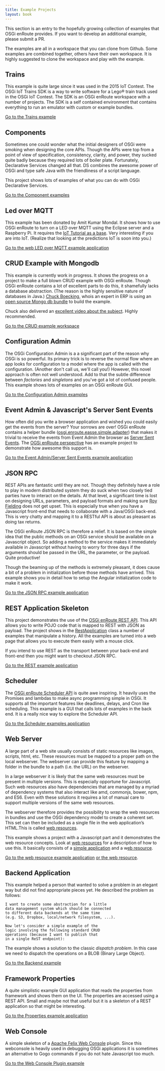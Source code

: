 ```yaml
---
title: Example Projects
layout: book
---
```


This section is an entry to the hopefully growing collection of examples that OSGi enRoute provides. If you want to develop an additional example, please submit a PR.

The examples are all in a workspace that you can clone from Github. Some examples are combined together, others have their own workspace. It is highly suggested to clone the workspace and play with the example.

## Trains

This example is quite large since it was used in the 2015 IoT Contest. The OSGi IoT Trains SDK is a way to write software for a Lego® train track used in the OSGi IoT Contest. The SDK is an OSGi enRoute workspace with a number of projects. The SDK is a self contained environment that contains everything to run an emulator with custom or example bundles.

[Go to the Trains example](/trains/200-architecture.html)

## Components

Sometimes one could wonder what the initial designers of OSGi were smoking when designing the core APIs. Though the APIs were top from a point of view of specification, consistency, clarity, and power, they sucked quite badly because they required lots of boiler plate. Fortunately, Declarative Services changed all that. DS combines the awesome power of OSGi and type safe Java with the friendliness of a script language. 

This project shows lots of examples of what you can do with OSGi Declarative Services.

[Go to the Component examples](https://github.com/osgi/osgi.enroute.examples/tree/master/osgi.enroute.examples.component.application)

## Led over MQTT

This example has been donated by Amit Kumar Mondal. It shows how to use OSGi enRoute to turn on a LED over MQTT using the Eclipse server and a Raspberry Pi. It requires the [IoT Tutorial as a base][12]. Very interesting if you are into IoT. (Realize that looking at the predictions IoT is soon into you.)

[Go to the web LED over MQTT example application](https://github.com/osgi/osgi.enroute.examples.ledovermqtt/tree/master/osgi.enroute.examples.led.controller.application)

## CRUD Example with Mongodb

This example is currently work in progress. It shows the progress on a project to make a full blown CRUD example with OSGi enRoute. Though OSGi enRoute contains a lot of excellent parts to do this, it shamefully lacks a database abstraction. (The reason is the highly sensitive nature of databases in Java.) [Chuck Boecking][13], whois an expert in ERP is using an [open source Mongo db bundle][14] to build the example.

Chuck also delivered an [excellent video about the subject][15]. Highly recommended.   

[Go to the CRUD example workspace](https://github.com/cboecking/com.chuboe.moeboe)

## Configuration Admin

The OSGi Configuration Admin is a a significant part of the reason why OSGi is so powerful. Its primary trick is to reverse the normal flow where an app looks for configuration to a model where the app is called with the configuration. (Another don't call us, we'll call you!) However,  this novel approach is often not well understood. Add to that the subtle difference between _factories_ and _singletons_ and you've got a lot of confused people. This example shows lots of examples on an OSGi enRoute GUI.

[Go to the Configuration Admin examples](https://github.com/osgi/osgi.enroute.examples/tree/master/osgi.enroute.examples.cm.application)

## Event Admin & Javascript's Server Sent Events

How often did you write a browser application and wished you could easily get the events from the server? Your sorrows are over! OSGi enRoute contains a helper bundle ([osgi.enroute.easse.simple.adapter][1]) that makes it trivial to receive the events from Event Admin the browser as [Server Sent Events][2]. The [OGSi enRoute perspective][3] has an example project to demonstrate how awesome this support is.

[Go to the Event Admin/Server Sent Events example application](https://github.com/osgi/osgi.enroute.examples/blob/master/osgi.enroute.examples.easse.application)


## JSON RPC

REST APIs are fantastic until they are not. Though they definitely have a role to play in modern distributed system they do suck when two closely tied parties have to interact on the details. At that level, a significant time is lost on designing URLs, parameters, and payload formats and making sure [Roy Fielding][4] does not get upset. This is especially true when you have a Javascript front-end that needs to collaborate with a Java/OSGi back-end. This is very chatty and mapping it to a RESTful API is about as pleasant as doing tax returns.

The OSGi enRoute JSON RPC is therefore a relief. It is based on the simple idea that the public methods on an OSGi service should be available on a Javascript object. So adding a method to the service makes it immediately available in Javascript without having to worry for three days if the arguments should be passed in the URL, the parameter, or the payload. Quite productive!

Though the beaming up of the methods is extremely pleasant, it does cause a bit of a problem in initialization before those methods have arrived. This example shows you in detail how to setup the Angular initialization code to make it work.

[Go to the JSON RPC example application](https://github.com/osgi/osgi.enroute.examples/tree/master/osgi.enroute.examples.jsonrpc.application)

## REST Application Skeleton

This project demonstrates the use of the [OSGi enRoute REST API][5]. This API allows you to write POJO code that is mapped to REST with JSON as payload. The project shows in the [RestApplication][6] class a number of examples that manipulate a history. All the examples are turned into a web page that allows you to execute them easily with a mouse click.

If you intend to use REST as the transport between your back-end and front-end then you might want to checkout JSON RPC.

[Go to the REST example application](https://github.com/osgi/osgi.enroute.examples/tree/master/osgi.enroute.examples.rest.application)


## Scheduler

The [OSGi enRoute Scheduler API][7] is quite awe inspiring. It heavily uses the Promises and lambdas to make async programming simple in OSGi. It supports all the important features like deadlines, delays, and Cron like scheduling. This example is a GUI that calls lots of examples in the back end. It is a really nice way to explore the Scheduler API.

[Go to the Scheduler examples application](https://github.com/osgi/osgi.enroute.examples/tree/master/osgi.enroute.examples.scheduler.application)

## Web Server

A large part of a web site usually consists of static resources like images, scripts, html, etc. These resources must be mapped to a proper path on the local webserver. The webserver can provide this feature by mapping a folder in the bundle to a path (i.e. the URL) on the webserver.

In a large webserver it is likely that the same web resources must be present in multiple versions. This is especially opportune for Javascript. Such web resources also have dependencies that are managed by a myriad of dependency systems that also interact like amd, commonjs, bower, npm, and ES6. Even with these solutions it requires a lot of manual care to support multiple versions of the same web resources.

The webserver therefore provides the possibility to wrap the web resources in bundles and use the OSGi dependency model to create a coherent set. This set can then be included as a single file in the web application’s HTML.This is called [web resources][9].

This example shows a project with a Javascript part and it demonstrates the web resource concepts. Look at [web resources][9] for a description of how to use this. It basically consists of a [simple application][10] and a w[eb resource][11].

[Go to the web resource example application][10] [or the web resource][11].


## Backend Application

This example helped a person that wanted to solve a problem in an elegant way but did not find appropriate pieces yet. He described the problem as follows:

	I want to create some abstraction for a little 
	data management system which should be connected 
	to different data backends at the same time 
	(e.g. S3, Dropbox, local/network filesystem, ...).

	Now let's consider a simple example of the 
	logic involving the following standard CRUD 
	operations (because I want to publish that 
	in a single ReST endpoint):

The example shows a solution to the classic _dispatch problem_. In this case we need to dispatch the operations on a BLOB (Binary Large Object). 

[Go to the Backend example](https://github.com/osgi/osgi.enroute.examples/tree/master/osgi.enroute.examples.backend.application)

## Framework Properties

A quite simplistic example GUI application that reads the properties from framework and shows them on the UI. The properties are accessed using a REST API. Small and maybe not that useful but it is a skeleton of a REST application so that might be interesting.

[Go to the Properties example application](https://github.com/osgi/osgi.enroute.examples/tree/master/osgi.enroute.examples.properties.application)

## Web Console

A simple skeleton of a [Apache Felix Web Console][8] plugin. Since this webconsole is heavily used in debugging OSGi applications it is sometimes an alternative to Gogo commands if you do not hate Javascript too much.

[Go to the Web Console Plugin example](https://github.com/osgi/osgi.enroute.examples/tree/master/osgi.enroute.examples.webconsole.provider)


[1]: https://github.com/osgi/osgi.enroute.bundles/tree/master/osgi.enroute.easse.simple.adapter 
[2]: https://www.w3.org/TR/2011/WD-eventsource-20110208/
[3]: http://enroute.osgi.org/services/osgi.enroute.easse.html
[4]: https://www.ics.uci.edu/~fielding/pubs/dissertation/top.htm
[5]: http://enroute.osgi.org/services/osgi.enroute.rest.api.html
[6]: https://github.com/osgi/osgi.enroute.examples/blob/master/osgi.enroute.examples.rest.application/src/osgi/enroute/examples/rest/application/RestApplication.java
[7]: http://enroute.osgi.org/services/osgi.enroute.scheduler.api.html
[8]: http://felix.apache.org/documentation/subprojects/apache-felix-web-console.html
[9]: http://enroute.osgi.org/services/osgi.enroute.webserver.capabilities.html
[10]: https://github.com/osgi/osgi.enroute.examples/tree/master/osgi.enroute.examples.webserver.application
[11]: https://github.com/osgi/osgi.enroute.examples/tree/master/osgi.enroute.examples.webserver.webresource
[12]: /tutorial_iot/050-start.html
[13]: http://erp-academy.chuckboecking.com/
[14]: https://github.com/pkriens/aQute.open/tree/master/aQute.open.store.mongo.provider
[15]: http://erp-academy.chuckboecking.com/?page_id=3789